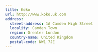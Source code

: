```yaml
---
title: Koko
url: http://www.koko.uk.com
address:
  street-address: 1A Camden High Street
  locality: Camden Town
  region: Greater London
  country-name: United Kingdom
  postal-code: NW1 7JE
---
```

